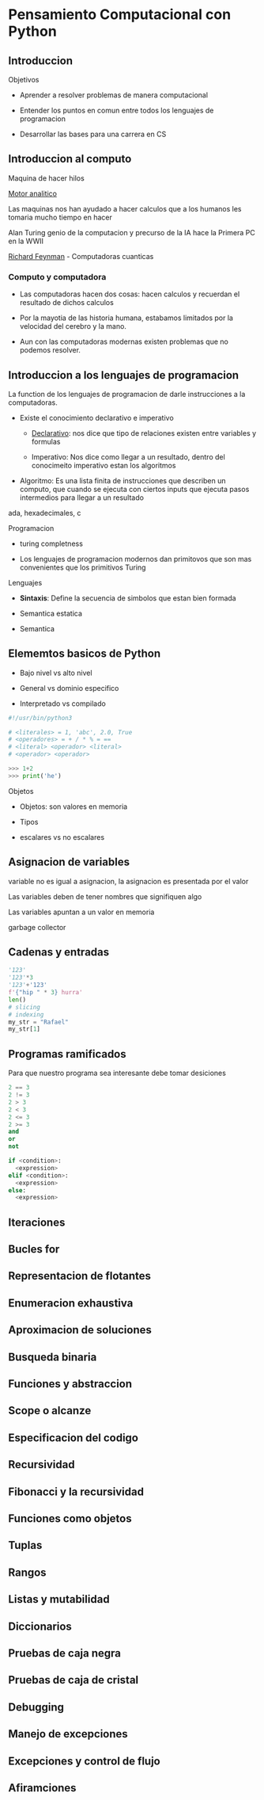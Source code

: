 # Pensamiento Computacional con Python

## Introduccion

Objetivos

- Aprender a resolver problemas de manera computacional

- Entender los puntos en comun entre todos los lenguajes de programacion

- Desarrollar las bases para una carrera en CS

## Introduccion al computo

Maquina de hacer hilos

[Motor analitico](https://es.wikipedia.org/wiki/M%C3%A1quina_anal%C3%ADtica)

Las maquinas nos han ayudado a hacer calculos que a los humanos les tomaria mucho tiempo en hacer

Alan Turing genio de la computacion y precurso de la IA hace la Primera PC en la WWII

[Richard Feynman](https://en.wikipedia.org/wiki/Richard_Feynman) - Computadoras cuanticas

### Computo y computadora

- Las computadoras hacen dos cosas: hacen calculos y recuerdan el resultado de dichos calculos

- Por la mayotia de las historia humana, estabamos limitados por la velocidad del cerebro y la mano.

- Aun con las computadoras modernas existen problemas que no podemos resolver.

## Introduccion a los lenguajes de programacion

La function de los lenguajes de programacion de darle instrucciones a la computadoras.

- Existe el conocimiento declarativo e imperativo

    - [Declarativo](https://es.wikipedia.org/wiki/Conocimiento_declarativo): nos dice que tipo de relaciones existen entre variables y formulas

    - Imperativo: Nos dice como llegar a un resultado, dentro del conocimeito imperativo estan los algoritmos

- Algoritmo: Es una lista finita de instrucciones que describen un computo, que cuando se ejecuta con ciertos
inputs que ejecuta pasos intermedios para llegar a un resultado

ada, hexadecimales, c
  

Programacion

- turing completness

- Los lenguajes de programacion modernos dan primitovos que son mas convenientes que los primitivos
Turing

Lenguajes

- **Sintaxis**: Define la secuencia de simbolos que estan bien formada

- Semantica estatica

- Semantica

## Elememtos basicos de Python

- Bajo nivel vs alto nivel

- General vs dominio especifico

- Interpretado vs compilado

```python
#!/usr/bin/python3

# <literales> = 1, 'abc', 2.0, True
# <operadores> = + / * % = ==
# <literal> <operador> <literal>
# <operador> <operador>

>>> 1+2
>>> print('he')
```

Objetos

- Objetos: son valores en memoria

- Tipos

-  escalares vs no escalares

## Asignacion de variables

variable no es igual a asignacion, la asignacion es presentada por el valor

Las variables deben de tener nombres que signifiquen algo

Las variables apuntan a un valor en memoria

garbage collector

## Cadenas y entradas

```python
'123'
'123'*3
'123'+'123'
f'{"hip " * 3} hurra'
len()
# slicing
# indexing
my_str = "Rafael"
my_str[1]
```

## Programas ramificados

Para que nuestro programa sea interesante debe tomar desiciones

```python
2 == 3
2 != 3
2 > 3
2 < 3
2 <= 3
2 >= 3
and
or
not

if <condition>:
  <expression>
elif <condition>:
  <expression>
else:
  <expression>
```

## Iteraciones

## Bucles for

## Representacion de flotantes

## Enumeracion exhaustiva

## Aproximacion de soluciones

## Busqueda binaria

## Funciones y abstraccion

## Scope o alcanze

## Especificacion del codigo

## Recursividad

## Fibonacci y la recursividad

## Funciones como objetos

## Tuplas

## Rangos

## Listas y mutabilidad

## Diccionarios

## Pruebas de caja negra

## Pruebas de caja de cristal

## Debugging

## Manejo de excepciones

## Excepciones y control de flujo

## Afiramciones





